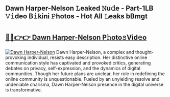 ## Dawn Harper-Nelson 𝙻eaked 𝙽u𝚍e - Part-1LB 𝚅𝚒deo B𝚒kini 𝙿hotos - Hot All 𝙻eaks bBmgt

# <h2><a href="http://ld3wf7q.urlbe.top/?page=Dawn+Harper-Nelson">🔗🔗👉👉 Dawn Harper-Nelson P𝚑oto𝚜Vid𝚎o</a></h2>

[![Dawn Harper-Nelson](https://i.imgur.com/eBuTRDB.gif)](http://ld3wf7q.urlbe.top/?page=Dawn+Harper-Nelson)
Dawn Harper-Nelson, a complex and thought-provoking individual, resists easy description. Her distinctive online communication style has captivated and provoked critics, generating debates on privacy, self-expression, and the dynamics of digital communities. Though her future plans are unclear, her role in redefining the online community is unquestionable. Fueled by an unyielding resolve and undeniable charisma, Dawn Harper-Nelson presence in the digital universe is transformative.
